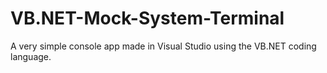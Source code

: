 # VB.NET-Mock-System-Terminal
A very simple console app made in Visual Studio using the VB.NET coding language.
